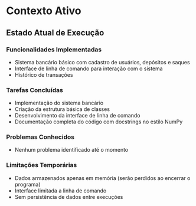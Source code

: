 # Contexto Ativo

## Estado Atual de Execução

### Funcionalidades Implementadas
- Sistema bancário básico com cadastro de usuários, depósitos e saques
- Interface de linha de comando para interação com o sistema
- Histórico de transações

### Tarefas Concluídas
- Implementação do sistema bancário
- Criação da estrutura básica de classes
- Desenvolvimento da interface de linha de comando
- Documentação completa do código com docstrings no estilo NumPy

### Problemas Conhecidos
- Nenhum problema identificado até o momento

### Limitações Temporárias
- Dados armazenados apenas em memória (serão perdidos ao encerrar o programa)
- Interface limitada a linha de comando
- Sem persistência de dados entre execuções